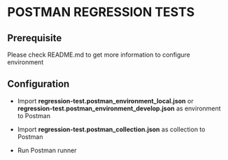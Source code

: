 # POSTMAN REGRESSION TESTS

## Prerequisite
Please check README.md to get more information to configure environment

## Configuration

* Import **regression-test.postman_environment_local.json** or **regression-test.postman_environment_develop.json** as environment to Postman

* Import **regression-test.postman_collection.json** as collection to Postman

* Run Postman runner
